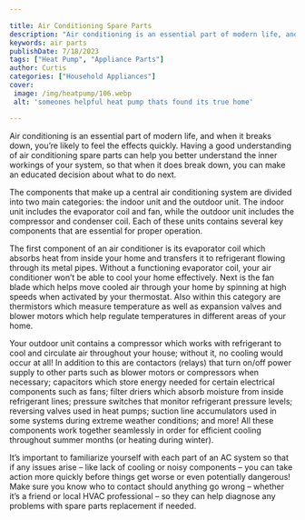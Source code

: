 ```yaml
---

title: Air Conditioning Spare Parts
description: "Air conditioning is an essential part of modern life, and when it breaks down, you’re likely to feel the effects quickly. Having a...lets find out"
keywords: air parts
publishDate: 7/18/2023
tags: ["Heat Pump", "Appliance Parts"]
author: Curtis
categories: ["Household Appliances"]
cover: 
 image: /img/heatpump/106.webp
 alt: 'someones helpful heat pump thats found its true home'

---
```


Air conditioning is an essential part of modern life, and when it breaks down, you’re likely to feel the effects quickly. Having a good understanding of air conditioning spare parts can help you better understand the inner workings of your system, so that when it does break down, you can make an educated decision about what to do next. 

The components that make up a central air conditioning system are divided into two main categories: the indoor unit and the outdoor unit. The indoor unit includes the evaporator coil and fan, while the outdoor unit includes the compressor and condenser coil. Each of these units contains several key components that are essential for proper operation. 

The first component of an air conditioner is its evaporator coil which absorbs heat from inside your home and transfers it to refrigerant flowing through its metal pipes. Without a functioning evaporator coil, your air conditioner won’t be able to cool your home effectively. Next is the fan blade which helps move cooled air through your home by spinning at high speeds when activated by your thermostat. Also within this category are thermistors which measure temperature as well as expansion valves and blower motors which help regulate temperatures in different areas of your home. 

Your outdoor unit contains a compressor which works with refrigerant to cool and circulate air throughout your house; without it, no cooling would occur at all! In addition to this are contactors (relays) that turn on/off power supply to other parts such as blower motors or compressors when necessary; capacitors which store energy needed for certain electrical components such as fans; filter driers which absorb moisture from inside refrigerant lines; pressure switches that monitor refrigerant pressure levels; reversing valves used in heat pumps; suction line accumulators used in some systems during extreme weather conditions; and more! All these components work together seamlessly in order for efficient cooling throughout summer months (or heating during winter). 

It’s important to familiarize yourself with each part of an AC system so that if any issues arise – like lack of cooling or noisy components – you can take action more quickly before things get worse or even potentially dangerous! Make sure you know who to contact should anything go wrong – whether it’s a friend or local HVAC professional – so they can help diagnose any problems with spare parts replacement if needed.
